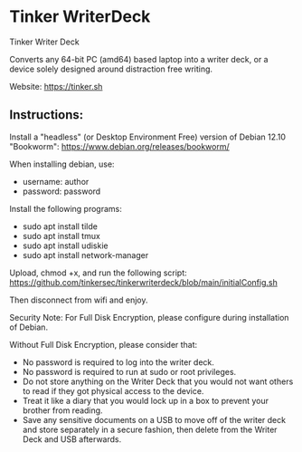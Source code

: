 # Tinker WriterDeck

Tinker Writer Deck

Converts any 64-bit PC (amd64) based laptop into a writer deck, or a device solely designed around distraction free writing.

Website: https://tinker.sh

## Instructions:

Install a "headless" (or Desktop Environment Free) version of Debian 12.10 "Bookworm": https://www.debian.org/releases/bookworm/

When installing debian, use:
- username: author
- password: password

Install the following programs:
- sudo apt install tilde
- sudo apt install tmux
- sudo apt install udiskie
- sudo apt install network-manager

Upload, chmod +x, and run the following script:
https://github.com/tinkersec/tinkerwriterdeck/blob/main/initialConfig.sh

Then disconnect from wifi and enjoy.

Security Note: For Full Disk Encryption, please configure during installation of Debian.

Without Full Disk Encryption, please consider that:
- No password is required to log into the writer deck.
- No password is required to run at sudo or root privileges.
- Do not store anything on the Writer Deck that you would not want others to read if they got physical access to the device.
- Treat it like a diary that you would lock up in a box to prevent your brother from reading.
- Save any sensitive documents on a USB to move off of the writer deck and store separately in a secure fashion, then delete from the Writer Deck and USB afterwards.
